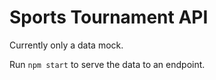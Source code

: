 # Sports Tournament API

Currently only a data mock.

Run `npm start` to serve the data to an endpoint.
